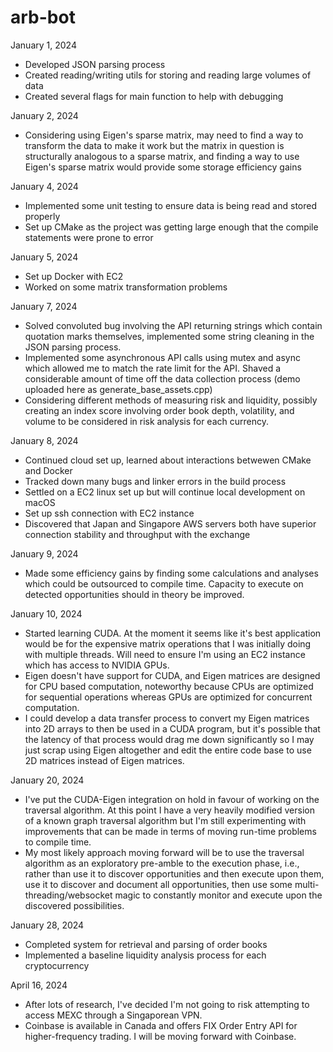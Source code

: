 # arb-bot

January 1, 2024
- Developed JSON parsing process
- Created reading/writing utils for storing and reading large volumes of data
- Created several flags for main function to help with debugging

January 2, 2024
- Considering using Eigen's sparse matrix, may need to find a way to transform the data to make it work but the matrix in question is structurally analogous to a sparse matrix, and finding a way to use Eigen's sparse matrix would provide some storage efficiency gains

January 4, 2024
- Implemented some unit testing to ensure data is being read and stored properly
- Set up CMake as the project was getting large enough that the compile statements were prone to error

January 5, 2024
- Set up Docker with EC2
- Worked on some matrix transformation problems

January 7, 2024
- Solved convoluted bug involving the API returning strings which contain quotation marks themselves, implemented some string cleaning in the JSON parsing process.
- Implemented some asynchronous API calls using mutex and async which allowed me to match the rate limit for the API. Shaved a considerable amount of time off the data collection process (demo uploaded here as generate_base_assets.cpp)
- Considering different methods of measuring risk and liquidity, possibly creating an index score involving order book depth, volatility, and volume to be considered in risk analysis for each currency.

January 8, 2024
- Continued cloud set up, learned about interactions betwewen CMake and Docker
- Tracked down many bugs and linker errors in the build process
- Settled on a EC2 linux set up but will continue local development on macOS
- Set up ssh connection with EC2 instance
- Discovered that Japan and Singapore AWS servers both have superior connection stability and throughput with the exchange

January 9, 2024
- Made some efficiency gains by finding some calculations and analyses which could be outsourced to compile time. Capacity to execute on detected opportunities should in theory be improved.

January 10, 2024
- Started learning CUDA. At the moment it seems like it's best application would be for the expensive matrix operations that I was initially doing with multiple threads. Will need to ensure I'm using an EC2 instance which has access to NVIDIA GPUs.
- Eigen doesn't have support for CUDA, and Eigen matrices are designed for CPU based computation, noteworthy because CPUs are optimized for sequential operations whereas GPUs are optimized for concurrent computation.
- I could develop a data transfer process to convert my Eigen matrices into 2D arrays to then be used in a CUDA program, but it's possible that the latency of that process would drag me down significantly so I may just scrap using Eigen altogether and edit the entire code base to use 2D matrices instead of Eigen matrices.

January 20, 2024
- I've put the CUDA-Eigen integration on hold in favour of working on the traversal algorithm. At this point I have a very heavily modified version of a known graph traversal algorithm but I'm still experimenting with improvements that can be made in terms of moving run-time problems to compile time.
- My most likely approach moving forward will be to use the traversal algorithm as an exploratory pre-amble to the execution phase, i.e., rather than use it to discover opportunities and then execute upon them, use it to discover and document all opportunities, then use some multi-threading/websocket magic to constantly monitor and execute upon the discovered possibilities.

January 28, 2024
- Completed system for retrieval and parsing of order books
- Implemented a baseline liquidity analysis process for each cryptocurrency

April 16, 2024
- After lots of research, I've decided I'm not going to risk attempting to access MEXC through a Singaporean VPN.
- Coinbase is available in Canada and offers FIX Order Entry API for higher-frequency trading. I will be moving forward with Coinbase.
